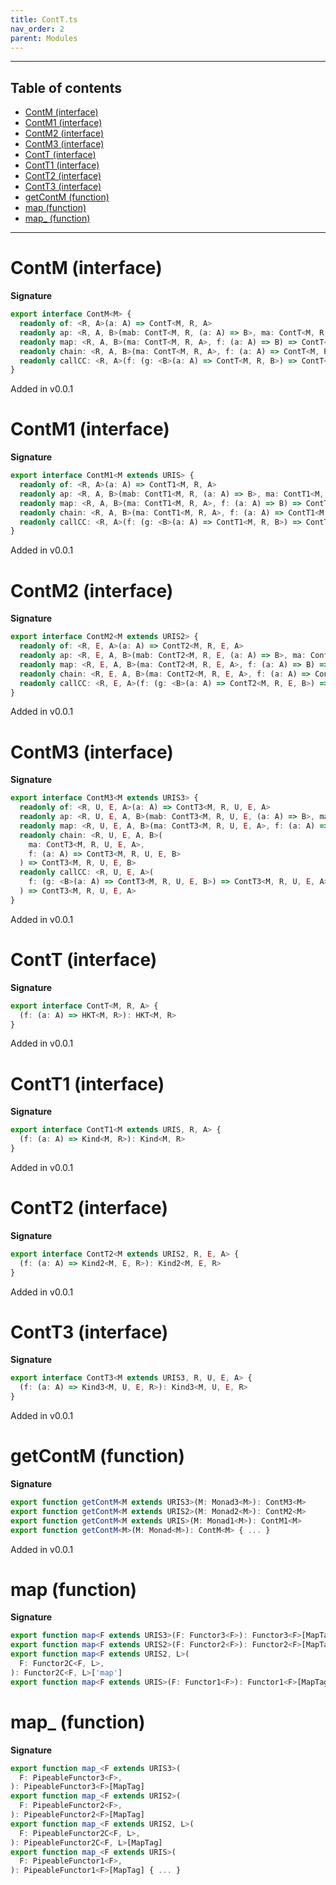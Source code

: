 ```yaml
---
title: ContT.ts
nav_order: 2
parent: Modules
---
```


---

<h2 class="text-delta">Table of contents</h2>

- [ContM (interface)](#contm-interface)
- [ContM1 (interface)](#contm1-interface)
- [ContM2 (interface)](#contm2-interface)
- [ContM3 (interface)](#contm3-interface)
- [ContT (interface)](#contt-interface)
- [ContT1 (interface)](#contt1-interface)
- [ContT2 (interface)](#contt2-interface)
- [ContT3 (interface)](#contt3-interface)
- [getContM (function)](#getcontm-function)
- [map (function)](#map-function)
- [map\_ (function)](#map_-function)

---

# ContM (interface)

**Signature**

```ts
export interface ContM<M> {
  readonly of: <R, A>(a: A) => ContT<M, R, A>
  readonly ap: <R, A, B>(mab: ContT<M, R, (a: A) => B>, ma: ContT<M, R, A>) => ContT<M, R, B>
  readonly map: <R, A, B>(ma: ContT<M, R, A>, f: (a: A) => B) => ContT<M, R, B>
  readonly chain: <R, A, B>(ma: ContT<M, R, A>, f: (a: A) => ContT<M, R, B>) => ContT<M, R, B>
  readonly callCC: <R, A>(f: (g: <B>(a: A) => ContT<M, R, B>) => ContT<M, R, A>) => ContT<M, R, A>
}
```

Added in v0.0.1

# ContM1 (interface)

**Signature**

```ts
export interface ContM1<M extends URIS> {
  readonly of: <R, A>(a: A) => ContT1<M, R, A>
  readonly ap: <R, A, B>(mab: ContT1<M, R, (a: A) => B>, ma: ContT1<M, R, A>) => ContT1<M, R, B>
  readonly map: <R, A, B>(ma: ContT1<M, R, A>, f: (a: A) => B) => ContT1<M, R, B>
  readonly chain: <R, A, B>(ma: ContT1<M, R, A>, f: (a: A) => ContT1<M, R, B>) => ContT1<M, R, B>
  readonly callCC: <R, A>(f: (g: <B>(a: A) => ContT1<M, R, B>) => ContT1<M, R, A>) => ContT1<M, R, A>
}
```

Added in v0.0.1

# ContM2 (interface)

**Signature**

```ts
export interface ContM2<M extends URIS2> {
  readonly of: <R, E, A>(a: A) => ContT2<M, R, E, A>
  readonly ap: <R, E, A, B>(mab: ContT2<M, R, E, (a: A) => B>, ma: ContT2<M, R, E, A>) => ContT2<M, R, E, B>
  readonly map: <R, E, A, B>(ma: ContT2<M, R, E, A>, f: (a: A) => B) => ContT2<M, R, E, B>
  readonly chain: <R, E, A, B>(ma: ContT2<M, R, E, A>, f: (a: A) => ContT2<M, R, E, B>) => ContT2<M, R, E, B>
  readonly callCC: <R, E, A>(f: (g: <B>(a: A) => ContT2<M, R, E, B>) => ContT2<M, R, E, A>) => ContT2<M, R, E, A>
}
```

Added in v0.0.1

# ContM3 (interface)

**Signature**

```ts
export interface ContM3<M extends URIS3> {
  readonly of: <R, U, E, A>(a: A) => ContT3<M, R, U, E, A>
  readonly ap: <R, U, E, A, B>(mab: ContT3<M, R, U, E, (a: A) => B>, ma: ContT3<M, R, U, E, A>) => ContT3<M, R, U, E, B>
  readonly map: <R, U, E, A, B>(ma: ContT3<M, R, U, E, A>, f: (a: A) => B) => ContT3<M, R, U, E, B>
  readonly chain: <R, U, E, A, B>(
    ma: ContT3<M, R, U, E, A>,
    f: (a: A) => ContT3<M, R, U, E, B>
  ) => ContT3<M, R, U, E, B>
  readonly callCC: <R, U, E, A>(
    f: (g: <B>(a: A) => ContT3<M, R, U, E, B>) => ContT3<M, R, U, E, A>
  ) => ContT3<M, R, U, E, A>
}
```

Added in v0.0.1

# ContT (interface)

**Signature**

```ts
export interface ContT<M, R, A> {
  (f: (a: A) => HKT<M, R>): HKT<M, R>
}
```

Added in v0.0.1

# ContT1 (interface)

**Signature**

```ts
export interface ContT1<M extends URIS, R, A> {
  (f: (a: A) => Kind<M, R>): Kind<M, R>
}
```

Added in v0.0.1

# ContT2 (interface)

**Signature**

```ts
export interface ContT2<M extends URIS2, R, E, A> {
  (f: (a: A) => Kind2<M, E, R>): Kind2<M, E, R>
}
```

Added in v0.0.1

# ContT3 (interface)

**Signature**

```ts
export interface ContT3<M extends URIS3, R, U, E, A> {
  (f: (a: A) => Kind3<M, U, E, R>): Kind3<M, U, E, R>
}
```

Added in v0.0.1

# getContM (function)

**Signature**

```ts
export function getContM<M extends URIS3>(M: Monad3<M>): ContM3<M>
export function getContM<M extends URIS2>(M: Monad2<M>): ContM2<M>
export function getContM<M extends URIS>(M: Monad1<M>): ContM1<M>
export function getContM<M>(M: Monad<M>): ContM<M> { ... }
```

Added in v0.0.1

# map (function)

**Signature**

```ts
export function map<F extends URIS3>(F: Functor3<F>): Functor3<F>[MapTag]
export function map<F extends URIS2>(F: Functor2<F>): Functor2<F>[MapTag]
export function map<F extends URIS2, L>(
  F: Functor2C<F, L>,
): Functor2C<F, L>['map']
export function map<F extends URIS>(F: Functor1<F>): Functor1<F>[MapTag] { ... }
```

# map\_ (function)

**Signature**

```ts
export function map_<F extends URIS3>(
  F: PipeableFunctor3<F>,
): PipeableFunctor3<F>[MapTag]
export function map_<F extends URIS2>(
  F: PipeableFunctor2<F>,
): PipeableFunctor2<F>[MapTag]
export function map_<F extends URIS2, L>(
  F: PipeableFunctor2C<F, L>,
): PipeableFunctor2C<F, L>[MapTag]
export function map_<F extends URIS>(
  F: PipeableFunctor1<F>,
): PipeableFunctor1<F>[MapTag] { ... }
```
